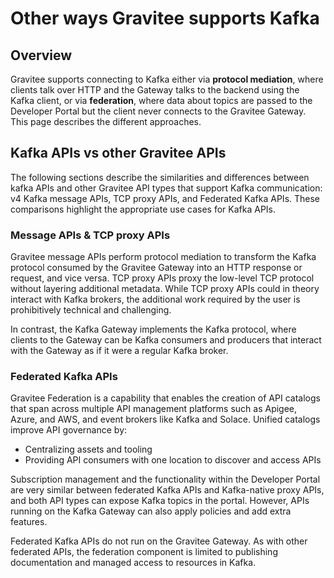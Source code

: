 # Other ways Gravitee supports Kafka

## Overview

Gravitee supports connecting to Kafka either via **protocol mediation**, where clients talk over HTTP and the Gateway talks to the backend using the Kafka client, or via **federation**, where data about topics are passed to the Developer Portal but the client never connects to the Gravitee Gateway. This page describes the different approaches.

## Kafka APIs vs other Gravitee APIs

The following sections describe the similarities and differences between kafka APIs and other Gravitee API types that support Kafka communication: v4 Kafka message APIs, TCP proxy APIs, and Federated Kafka APIs. These comparisons highlight the appropriate use cases for Kafka APIs.

### Message APIs & TCP proxy APIs

Gravitee message APIs perform protocol mediation to transform the Kafka protocol consumed by the Gravitee Gateway into an HTTP response or request, and vice versa. TCP proxy APIs proxy the low-level TCP protocol without layering additional metadata. While TCP proxy APIs could in theory interact with Kafka brokers, the additional work required by the user is prohibitively technical and challenging.

In contrast, the Kafka Gateway implements the Kafka protocol, where clients to the Gateway can be Kafka consumers and producers that interact with the Gateway as if it were a regular Kafka broker.

### Federated Kafka APIs

Gravitee Federation is a capability that enables the creation of API catalogs that span across multiple API management platforms such as Apigee, Azure, and AWS, and event brokers like Kafka and Solace. Unified catalogs improve API governance by:

* Centralizing assets and tooling&#x20;
* Providing API consumers with one location to discover and access APIs

Subscription management and the functionality within the Developer Portal are very similar between federated Kafka APIs and Kafka-native proxy APIs, and both API types can expose Kafka topics in the portal. However, APIs running on the Kafka Gateway can also apply policies and add extra features.

Federated Kafka APIs do not run on the Gravitee Gateway. As with other federated APIs, the federation component is limited to publishing documentation and managed access to resources in Kafka.
